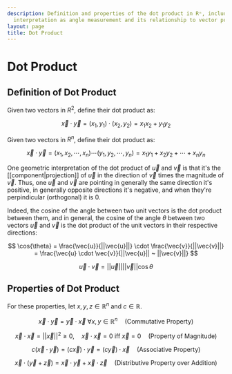 ```yaml
---
description: Definition and properties of the dot product in Rⁿ, including geometric
  interpretation as angle measurement and its relationship to vector projection.
layout: page
title: Dot Product
---
```


# Dot Product

## Definition of Dot Product

Given two vectors in $R^2$, define their dot product as:

$$ \vec{x} \cdot \vec{y} = (x_1, y_1) \cdot (x_2, y_2) = x_1 x_2 + y_1 y_2 $$

Given two vectors in $R^n$, define their dot product as:

$$ \vec{x} \cdot \vec{y} = (x_1, x_2, \cdots, x_n) \cdots (y_1, y_2, \cdots, y_n)  = x_1 y_1 + x_2 y_2 + \cdots + x_n y_n $$

One geometric interpretation of the dot product of $\vec{u}$ and $\vec{v}$ is that it's the [[component|projection]] of $\vec{u}$ in the direction of $\vec{v}$ times the magnitude of $\vec{v}$. Thus, one $\vec{u}$ and $\vec{v}$ are pointing in generally the same direction it's positive, in generally opposite directions it's negative, and when they're perpindicular (orthogonal) it is $0$.

Indeed, the cosine of the angle between two unit vectors is the dot product between them, and in general, the cosine of the angle $\theta$ between two vectors $\vec{u}$ and $\vec{v}$ is the dot product of the unit vectors in their respective directions:

$$ \cos{\theta} =  \frac{\vec{u}}{||\vec{u}||} \cdot \frac{\vec{v}}{||\vec{v}||} = \frac{\vec{u} \cdot \vec{v}}{||\vec{u}|| ~ ||\vec{v}||} $$ 


$$ \vec{u} \cdot \vec{v} = ||\vec{u}|| ||\vec{v}|| \cos{\theta} $$

## Properties of Dot Product

For these properties, let $x, y, z \in \mathbb{R}^n$ and $c \in \mathbb{R}.$

$$ \vec{x} \cdot \vec{y} = \vec{y} \cdot \vec{x} ~ \forall x, y \in \mathbb{R}^n \quad \text{(Commutative Property)} $$

$$ \vec{x} \cdot \vec{x} = {|| \vec{x} ||}^2 \geq 0, \quad \vec{x} \cdot \vec{x} = 0 ~ \text{iff} ~ \vec{x} = 0 \quad \text{(Property of Magnitude)} $$ 

$$ c(\vec{x} \cdot \vec{y}) = (c\vec{x}) \cdot \vec{y} = (c\vec{y}) \cdot \vec{x}  \quad \text{(Associative Property)} $$

$$ \vec{x} \cdot (\vec{y} + \vec{z}) = \vec{x} \cdot \vec{y} + \vec{x} \cdot \vec{z} \quad \text{(Distributive Property over Addition)} $$
